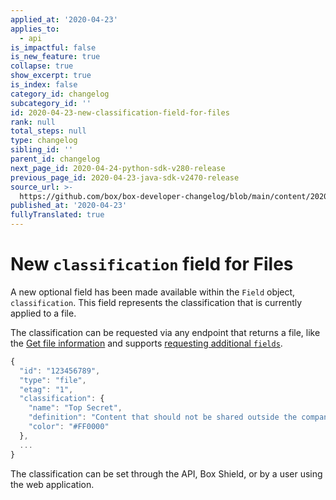 ```yaml
---
applied_at: '2020-04-23'
applies_to:
  - api
is_impactful: false
is_new_feature: true
collapse: true
show_excerpt: true
is_index: false
category_id: changelog
subcategory_id: ''
id: 2020-04-23-new-classification-field-for-files
rank: null
total_steps: null
type: changelog
sibling_id: ''
parent_id: changelog
next_page_id: 2020-04-24-python-sdk-v280-release
previous_page_id: 2020-04-23-java-sdk-v2470-release
source_url: >-
  https://github.com/box/box-developer-changelog/blob/main/content/2020/04-23-new-classification-field-for-files.md
published_at: '2020-04-23'
fullyTranslated: true
---
```

# New `classification` field for Files

A new optional field has been made available within the `Field` object,
`classification`. This field represents the classification that is currently
applied to a file.

<!-- more -->

The classification can be requested via any endpoint that returns a file, like
the [Get file information](endpoint://get-files-id) and supports [requesting
additional `fields`](g://api-calls/request-extra-fields).

```js
{
  "id": "123456789",
  "type": "file",
  "etag": "1",
  "classification": {     
    "name": "Top Secret",     
    "definition": "Content that should not be shared outside the company.",
    "color": "#FF0000"
  },
  ...
}
```

The classification can be set through the API, Box Shield, or by a user using
the web application.
